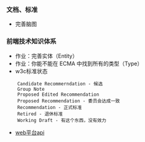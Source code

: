 ### 文档、标准
* 完善脑图
### 前端技术知识体系
* 作业：完善实体（Entity）
* 作业：你能不能在 ECMA 中找到所有的类型（Type）
* w3c标准状态
```
    Candidate Recommerndation - 候选
    Group Note
    Proposed Edited Recommendation
    Proposed Recommendation - 委员会达成一致
    Recommendation - 正式标准
    Retired - 退休标准
    Working Draft - 有这个东西，没有效力
```
* [web平台api](webplatform.github.io/docs/apis/)